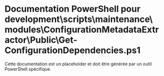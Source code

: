 # Documentation PowerShell pour development\scripts\maintenance\modules\ConfigurationMetadataExtractor\Public\Get-ConfigurationDependencies.ps1

Cette documentation est un placeholder et doit être générée par un outil PowerShell spécifique.
